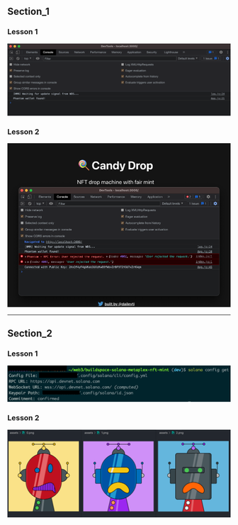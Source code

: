 ## Section_1

### Lesson 1

![Connect Phantom Wallet](progress-report/section-1/progress-report-section_1-lesson_1.png)

### Lesson 2

![Add Connect Phantom Wallet Button](progress-report/section-1/progress-report-section_1-lesson_2.png)

---

## Section_2

### Lesson 1

![Setup and Configure Solana](progress-report/section-2/progress-report-section_2-lesson_1.png)

### Lesson 2

![Screenshot of PNG's for NFT Mint](progress-report/section-2/progress-report-section_2-lesson_2.png)

